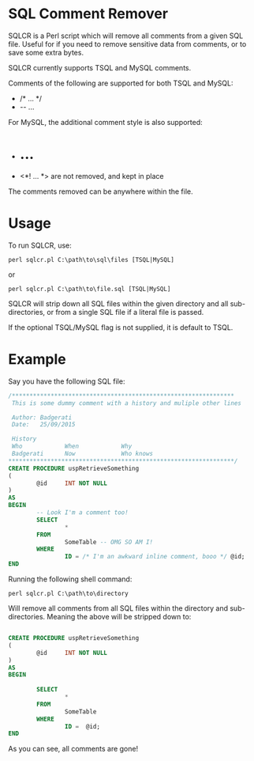 SQL Comment Remover
===================
SQLCR is a Perl script which will remove all comments from a given SQL file. Useful for if you need to remove sensitive data from comments, or to save some extra bytes.

SQLCR currently supports TSQL and MySQL comments.

Comments of the following are supported for both TSQL and MySQL:

* /* ... */
* -- ...

For MySQL, the additional comment style is also supported:

* # ...
* <*! ... *> are not removed, and kept in place

The comments removed can be anywhere within the file.


Usage
=====
To run SQLCR, use:

```shell
perl sqlcr.pl C:\path\to\sql\files [TSQL|MySQL]
```

or

```shell
perl sqlcr.pl C:\path\to\file.sql [TSQL|MySQL]
```

SQLCR will strip down all SQL files within the given directory and all sub-directories, or from a single SQL file if a literal file is passed.

If the optional TSQL/MySQL flag is not supplied, it is default to TSQL.


Example
=======
Say you have the following SQL file:

```sql
/***************************************************************
 This is some dummy comment with a history and muliple other lines

 Author: Badgerati
 Date:   25/09/2015

 History
 Who            When            Why
 Badgerati      Now             Who knows
****************************************************************/
CREATE PROCEDURE uspRetrieveSomething
(
        @id     INT NOT NULL
)
AS
BEGIN
        -- Look I'm a comment too!
        SELECT
                *
        FROM
                SomeTable -- OMG SO AM I!
        WHERE
                ID = /* I'm an awkward inline comment, booo */ @id;
END
```

Running the following shell command:

```shell
perl sqlcr.pl C:\path\to\directory
```

Will remove all comments from all SQL files within the directory and sub-directories. Meaning the above will be stripped down to:

```sql

CREATE PROCEDURE uspRetrieveSomething
(
        @id     INT NOT NULL
)
AS
BEGIN
        
        SELECT
                *
        FROM
                SomeTable 
        WHERE
                ID =  @id;
END
```

As you can see, all comments are gone!